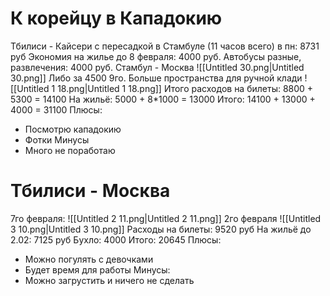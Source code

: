 # К корейцу в Кападокию
Тбилиси - Кайсери с пересадкой в Стамбуле (11 часов всего) в пн: 8731 руб
Экономия на жилье до 8 февраля: 4000 руб.
Автобусы разные, развлечения: 4000 руб.
Стамбул - Москва
![[Untitled 30.png|Untitled 30.png]]
Либо за 4500 9го. Больше пространства для ручной клади
![[Untitled 1 18.png|Untitled 1 18.png]]
Итого расходов на билеты: 8800 + 5300 = 14100
На жильё: 5000 + 8*1000 = 13000
Итого: 14100 + 13000 + 4000 = 31100
Плюсы:
- Посмотрю кападокию
- Фотки
Минусы
- Много не поработаю
# Тбилиси - Москва
7го февраля:
![[Untitled 2 11.png|Untitled 2 11.png]]
2го февраля
![[Untitled 3 10.png|Untitled 3 10.png]]
Расходы на билеты: 9520 руб
На жильё до 2.02: 7125 руб
Бухло: 4000
Итого: 20645
Плюсы:
- Можно погулять с девочками
- Будет время для работы
Минусы:
- Можно загрустить и ничего не сделать